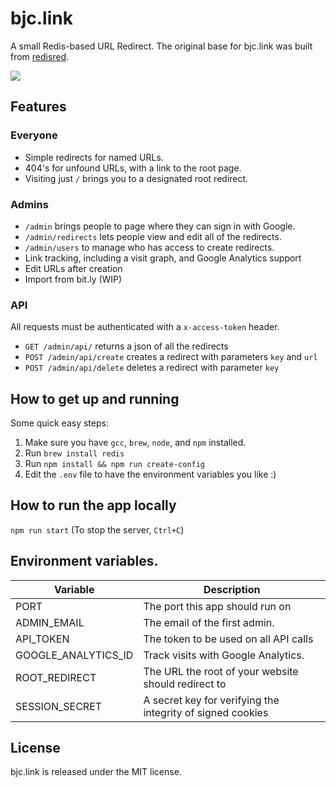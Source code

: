 # bjc.link

A small Redis-based URL Redirect. The original base for bjc.link was built from [redisred][redisred].

[redisred]: https://github.com/Detry322/redisred

[<img src="https://www.herokucdn.com/deploy/button.png">](https://www.heroku.com/deploy/?template=https://github.com/cycomachead/bjc.link)

## Features

### Everyone

* Simple redirects for named URLs.
* 404's for unfound URLs, with a link to the root page.
* Visiting just `/` brings you to a designated root redirect.

### Admins

* `/admin` brings people to page where they can sign in with Google.
* `/admin/redirects` lets people view and edit all of the redirects.
* `/admin/users` to manage who has access to create redirects.
* Link tracking, including a visit graph, and Google Analytics support
* Edit URLs after creation
* Import from bit.ly (WIP)

### API

All requests must be authenticated with a `x-access-token` header.

* `GET /admin/api/` returns a json of all the redirects
* `POST /admin/api/create` creates a redirect with parameters `key` and `url`
* `POST /admin/api/delete` deletes a redirect with parameter `key`

## How to get up and running

Some quick easy steps:

1. Make sure you have `gcc`, `brew`, `node`, and `npm` installed.
2. Run `brew install redis`
3. Run `npm install && npm run create-config`
4. Edit the `.env` file to have the environment variables you like :)

## How to run the app locally

`npm run start` (To stop the server, `Ctrl+C`)

## Environment variables.

| Variable | Description |
| -------- | ----------- |
| PORT | The port this app should run on |
| ADMIN_EMAIL | The email of the first admin.  |
| API_TOKEN | The token to be used on all API calls |
| GOOGLE_ANALYTICS_ID | Track visits with Google Analytics. |
| ROOT_REDIRECT | The URL the root of your website should redirect to |
| SESSION_SECRET | A secret key for verifying the integrity of signed cookies |


## License

bjc.link is released under the MIT license.
